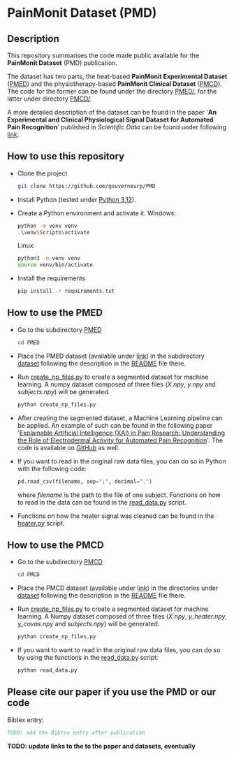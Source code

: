 # PainMonit Dataset (PMD)

## Description
This repository summarises the code made public available for the **PainMonit Dataset** (PMD) publication.

The dataset has two parts, the heat-based **PainMonit Experimental Dataset** ([PMED][PMED_link]) and the physiotherapy-based **PainMonit Clinical Dataset** ([PMCD][PMCD_link]). The code for the former can be found under the directory [PMED/](PMED/), for the latter under directory [PMCD/](PMCD/).

A more detailed description of the dataset can be found in the paper '**An Experimental and Clinical Physiological Signal Dataset for Automated Pain Recognition**' published in *Scientific Data* can be found under following [link][paper_link].

## How to use this repository
- Clone the project
    ```bash 
    git clone https://github.com/gouverneurp/PMD
    ```

- Install Python (tested under [Python 3.12](https://www.python.org/downloads/release/python-3120/)).

- Create a Python environment and activate it. 
    Windows:
    ```bash
    python -m venv venv
    .\venv\Scripts\activate
    ```
    Linux:
    ```bash
    python3 -m venv venv
    source venv/bin/activate
    ```

- Install the requirements
    ```bash 
    pip install -r requirements.txt
    ```

## How to use the PMED
- Go to the subdirectory [PMED](PMED/)
    ```bash 
    cd PMED
    ```

- Place the PMED dataset (available under [link][PMED_link]) in the subdirectory [dataset](PMED/dataset/) following the description in the [README](PMED/dataset/README.md) file there.

- Run [create_np_files.py](PMED/create_np_files.py) to create a segmented dataset for machine learning. A numpy dataset composed of three files (_X.npy_, _y.npy_ and _subjects.npy_) will be generated.
    ```bash
    python create_np_files.py
    ```

- After creating the segmented dataset, a Machine Learning pipeline can be applied. An example of such can be found in the following paper '[Explainable Artificial Intelligence (XAI) in Pain Research: Understanding the Role of Electrodermal Activity for Automated Pain Recognition](https://www.mdpi.com/1424-8220/23/4/1959)'. The code is available on [GitHub](https://github.com/gouverneurp/XAIinPainResearch) as well.

- If you want to read in the original raw data files, you can do so in Python with the following code:
    ```python 
    pd.read_csv(filename, sep=";", decimal=",")
    ```
    where _filename_ is the path to the file of one subject.
    Functions on how to read in the data can be found in the [read_data.py](PMED/read_data.py) script.

- Functions on how the heater signal was cleaned can be found in the [heater.py](PMED/heater.py) script.

## How to use the PMCD
- Go to the subdirectory [PMCD](PMCD/)
    ```bash 
    cd PMCD
    ```
- Place the PMCD dataset (available under [link][PMCD_link]) in the directories under [dataset](PMCD/dataset/) following the description in the [README](PMCD/dataset/README.md) file there.

- Run [create_np_files.py](PMCD/create_np_files.py) to create a segmented dataset for machine learning. A Numpy dataset composed of three files (_X.npy_, _y\_heater.npy_, _y\_covas.npy_ and _subjects.npy_) will be generated.
    ```bash
    python create_np_files.py
    ```

- If you want to want to read in the original raw data files, you can do so by using the functions in the [read_data.py](PMCD/read_data.py) script:
    ```python 
    python read_data.py
    ```

## Please cite our paper if you use the PMD or our code
Bibtex entry:
```bibtex
TODO: add the Bibtex entry after publication
```

__TODO: update links to the to the paper and datasets, eventually__

[PMED_link]: https://github.com/gouverneurp/PMD
[PMCD_link]: https://github.com/gouverneurp/PMD
[paper_link]: https://github.com/gouverneurp/PMD
